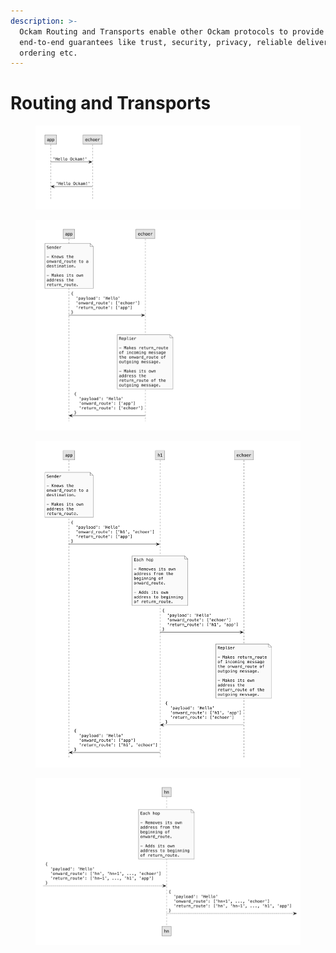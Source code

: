 ```yaml
---
description: >-
  Ockam Routing and Transports enable other Ockam protocols to provide
  end-to-end guarantees like trust, security, privacy, reliable delivery,
  ordering etc.
---
```


# Routing and Transports

<figure><img src="../../diagrams/plantuml/simple/simple.001.jpeg" alt=""><figcaption></figcaption></figure>

<figure><img src="../../diagrams/plantuml/one-hop/one-hop.001.jpeg" alt=""><figcaption></figcaption></figure>

<figure><img src="../../diagrams/plantuml/two-hops/two-hops.001.jpeg" alt=""><figcaption></figcaption></figure>

<figure><img src="../../diagrams/plantuml/n-hops/n-hops.001.jpeg" alt=""><figcaption></figcaption></figure>
